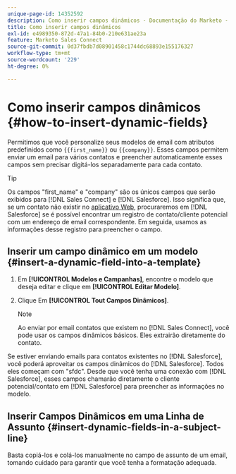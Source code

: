 ```yaml
---
unique-page-id: 14352592
description: Como inserir campos dinâmicos - Documentação do Marketo - Documentação do produto
title: Como inserir campos dinâmicos
exl-id: e4989350-872d-47a1-84b0-210e631ae23a
feature: Marketo Sales Connect
source-git-commit: 0d37fbdb7d08901458c1744dc68893e155176327
workflow-type: tm+mt
source-wordcount: '229'
ht-degree: 0%

---
```


# Como inserir campos dinâmicos {#how-to-insert-dynamic-fields}

Permitimos que você personalize seus modelos de email com atributos predefinidos como `{{first_name}}` ou `{{company}}`. Esses campos permitem enviar um email para vários contatos e preencher automaticamente esses campos sem precisar digitá-los separadamente para cada contato.

>[!TIP]
>
>Os campos &quot;first_name&quot; e &quot;company&quot; são os únicos campos que serão exibidos para [!DNL Sales Connect] e [!DNL Salesforce]. Isso significa que, se um contato não existir no [aplicativo Web](https://toutapp.com/login), procuraremos em [!DNL Salesforce] se é possível encontrar um registro de contato/cliente potencial com um endereço de email correspondente. Em seguida, usamos as informações desse registro para preencher o campo.

## Inserir um campo dinâmico em um modelo {#insert-a-dynamic-field-into-a-template}

1. Em **[!UICONTROL Modelos e Campanhas]**, encontre o modelo que deseja editar e clique em **[!UICONTROL Editar Modelo]**.

1. Clique Em **[!UICONTROL Tout Campos Dinâmicos]**.

   >[!NOTE]
   >
   >Ao enviar por email contatos que existem no [!DNL Sales Connect], você pode usar os campos dinâmicos básicos. Eles extrairão diretamente do contato.

Se estiver enviando emails para contatos existentes no [!DNL Salesforce], você poderá aproveitar os campos dinâmicos do [!DNL Salesforce]. Todos eles começam com &quot;sfdc&quot;. Desde que você tenha uma conexão com [!DNL Salesforce], esses campos chamarão diretamente o cliente potencial/contato em [!DNL Salesforce] para preencher as informações no modelo.

## Inserir Campos Dinâmicos em uma Linha de Assunto {#insert-dynamic-fields-in-a-subject-line}

Basta copiá-los e colá-los manualmente no campo de assunto de um email, tomando cuidado para garantir que você tenha a formatação adequada.
